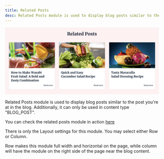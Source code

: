 ```yaml
---
title: Related Posts
desc: Related Posts module is used to display blog posts similar to the post you're at in the blog. Additionally, it can only be used in content type "BLOG_POST".
---
```


<img src="./related-posts.png" alt="Screenshot of Related Posts Module" />

Related Posts module is used to display blog posts similar to the post you're at in the blog. Additionally, it can only be used in content type "BLOG_POST".

You can check the related posts module in action [here](https://143910617.hs-sites-eu1.com/blog/tangy-and-nutrient-packed-orange-spinach-salad)

There is only the Layout settings for this module. You may select either Row or Column.

Row makes this module full width and horizontal on the page, while column will have the module on the right side of the page near the blog content.
